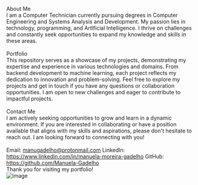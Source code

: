 About Me \
I am a Computer Technician currently pursuing degrees in Computer Engineering and Systems Analysis and Development. My passion lies in technology, programming, and Artificial Intelligence. I thrive on challenges and constantly seek opportunities to expand my knowledge and skills in these areas.
\
\
Portfolio
\
This repository serves as a showcase of my projects, demonstrating my expertise and experience in various technologies and domains. From backend development to machine learning, each project reflects my dedication to innovation and problem-solving.
Feel free to explore my projects and get in touch if you have any questions or collaboration opportunities. I am open to new challenges and eager to contribute to impactful projects.
\
\
Contact Me
\
I am actively seeking opportunities to grow and learn in a dynamic environment. If you are interested in collaborating or have a position available that aligns with my skills and aspirations, please don't hesitate to reach out. I am looking forward to connecting with you!
\
\
Email: manugadelho@protonmail.com 
LinkedIn: https://www.linkedin.com/in/manuela-moreira-gadelho
GitHub: https://github.com/Manuela-Gadelho
\
Thank you for visiting my portfolio!
\
![image](https://github.com/Manuela-Gadelho/resume/assets/91551542/e183b79e-0a85-4cf7-9d99-a170ae52c7ab)
